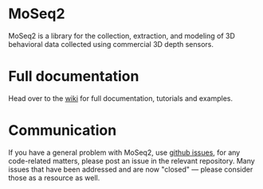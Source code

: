 # MoSeq2

MoSeq2 is a library for the collection, extraction, and modeling of 3D behavioral data collected using commercial 3D depth sensors.  

# Full documentation

Head over to the [wiki](http://github.com/dattalab/moseq2-docs/wiki) for full documentation, tutorials and examples.

# Communication

If you have a general problem with MoSeq2, use [github issues](http://github.com/dattalab/moseq2-docs/issues), for any code-related matters, please post an issue in the relevant repository. Many issues that have been addressed and are now "closed" — please consider those as a resource as well.
